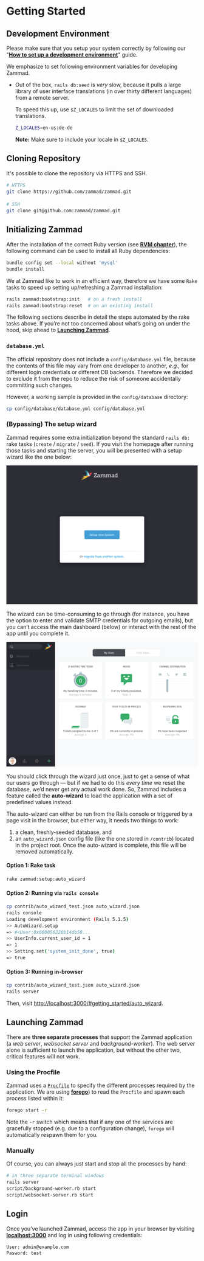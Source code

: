 # Getting Started

## Development Environment

Please make sure that you setup your system correctly by following our
"[**How to set up a development environment**](how-to-set-up-a-development-environment.md)" guide.

We emphasize to set following environment variables for developing Zammad.

- Out of the box, `rails db:seed` is _very_ slow, because it pulls a large library of user interface translations
  (in over thirty different languages) from a remote server.

  To speed this up, use `$Z_LOCALES` to limit the set of downloaded translations.

  ```sh
  Z_LOCALES=en-us:de-de
  ```

  **Note:** Make sure to include your locale in `$Z_LOCALES`.

## Cloning Repository

It's possible to clone the repository via HTTPS and SSH.

```sh
# HTTPS
git clone https://github.com/zammad/zammad.git

# SSH
git clone git@github.com:zammad/zammad.git
```

## Initializing Zammad

After the installation of the correct Ruby version
(see [**RVM chapter**](../development_environment/how-to-set-up-a-development-environment.md#rvm)),
the following command can be used to install all Ruby dependencies:

```sh
bundle config set --local without 'mysql'
bundle install
```

We at Zammad like to work in an efficient way, therefore we have some `Rake` tasks to speed up setting up/refreshing a
Zammad installation:

```sh
rails zammad:bootstrap:init   # on a fresh install
rails zammad:bootstrap:reset  # on an existing install
```

The following sections describe in detail the steps automated by the rake tasks above. If you’re not too concerned about
what’s going on under the hood,
skip ahead to [**Launching Zammad**](#launching-zammad).

### `database.yml`

The official repository does not include a `config/database.yml` file, because the contents of this file may vary from
one developer to another, _e.g.,_ for different login credentials or different DB backends. Therefore we decided to
exclude it from the repo to reduce the risk of someone accidentally committing such changes.

However, a working sample is provided in the `config/database` directory:

```sh
cp config/database/database.yml config/database.yml
```

### (Bypassing) The setup wizard

Zammad requires some extra initialization beyond the standard `rails db:` rake tasks (`create` / `migrate` / `seed`).
If you visit the homepage after running those tasks and starting the server, you will be presented with a setup wizard
like the one below:

![Zammad Setup Wizard](../assets/images/setup-wizard.png)

The wizard can be time-consuming to go through (for instance, you have the option to enter and validate SMTP credentials
for outgoing emails), but you can’t access the main dashboard (below) or interact with the rest of the app until you
complete it.

![Zammad Dashboard](../assets/images/dashboard.png)

You should click through the wizard just once, just to get a sense of what our users go through — but if we had to do
this _every time_ we reset the database, we’d never get any actual work done. So, Zammad includes a feature called the
**auto-wizard** to load the application with a set of predefined values instead.

The auto-wizard can either be run from the Rails console or triggered by a page visit in the browser, but either way,
it needs two things to work:

1. a clean, freshly-seeded database, and
2. an `auto_wizard.json` config file (like the one stored in `/contrib`)
   located in the project root. Once the auto-wizard is complete, this file
   will be removed automatically.

#### Option 1: Rake task

```sh
rake zammad:setup:auto_wizard
```

#### Option 2: Running via `rails console`

```sh
cp contrib/auto_wizard_test.json auto_wizard.json
rails console
Loading development environment (Rails 5.1.5)
>> AutoWizard.setup
=> #<User:0x000056220b14db50...
>> UserInfo.current_user_id = 1
=> 1
>> Setting.set('system_init_done', true)
=> true
```

#### Option 3: Running in-browser

```sh
cp contrib/auto_wizard_test.json auto_wizard.json
rails server
```

Then, visit <http://localhost:3000/#getting_started/auto_wizard>.

## Launching Zammad

There are **three separate processes** that support the Zammad application (a _web server_, _websocket server_ and
_background-worker_). The web server alone is sufficient to launch the application, but without the other two, critical
features will not work.

### Using the Procfile

Zammad uses a [`Procfile`](https://devcenter.heroku.com/articles/procfile) to specify the different processes required
by the application. We are using [**forego**](https://github.com/ddollar/forego)) to read the `Procfile` and spawn each
process listed within it:

```sh
forego start -r
```

Note the `-r` switch which means that if any one of the services are gracefully stopped (e.g. due to a configuration
change), `forego` will automatically respawn them for you.

### Manually

Of course, you can always just start and stop all the processes by hand:

```sh
# in three separate terminal windows
rails server
script/background-worker.rb start
script/websocket-server.rb start
```

## Login

Once you’ve launched Zammad, access the app in your browser by visiting [**localhost:3000**](http://localhost:3000) and
log in using following credentials:

```plain
User: admin@example.com
Pasword: test
```
